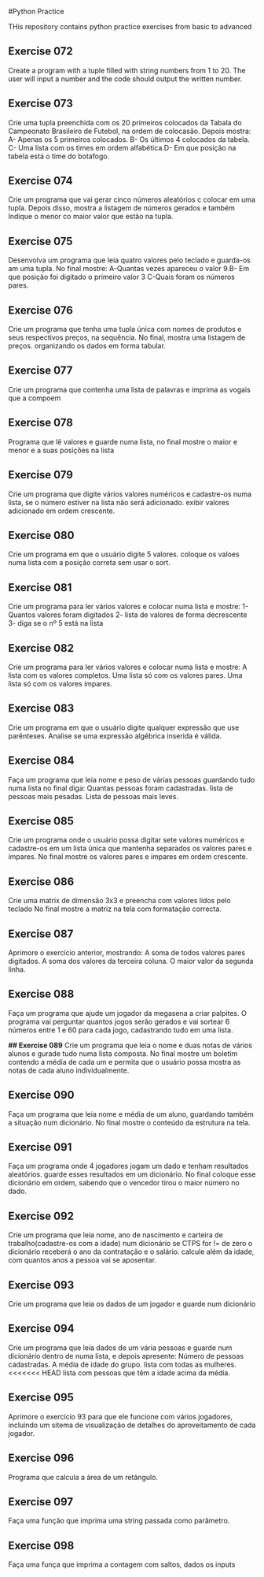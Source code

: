 #Python Practice

THis repository contains python practice exercises from basic to advanced

## **Exercise 072**
Create a program with a tuple filled with string numbers from 1 to 20.
The user will input a number and the code should output the written number.

## **Exercise 073**
Crie uma tupla preenchida com os 20 primeiros colocados da Tabala do Campeonato Brasileiro de Futebol, na ordem de colocasão. Depois mostra: A- Apenas os 5 primeiros colocados. B- Os últimos 4
colocados da tabela. C- Uma lista com os times em ordem alfabética.D- Em que posição na tabela está o time do botafogo.

## **Exercise 074**
Crie um programa que vai gerar cinco números aleatórios c colocar em uma tupla.
Depois disso, mostra a listagem de números gerados e também Indique o menor co maior valor que estão na tupla.

## **Exercise 075**
Desenvolva um programa que leia quatro valores pelo teclado e guarda-os am uma tupla. No final mostre: A-Quantas vezes apareceu o valor 9.B- Em que posição foi digitado o primeiro valor 3 C-Quais foram os números pares.

## **Exercise 076**
Crie um programa que tenha uma tupla única com nomes de produtos e seus respectivos preços, na sequência. No final, mostra uma listagem de preços. organizando os dados em forma tabular.

## **Exercise 077**
Crie um programa que contenha uma lista de palavras e imprima as vogais que a compoem

## **Exercise 078**
Programa que lê valores e guarde numa lista, no final mostre o maior e menor e a suas posições na lista

## **Exercise 079**
Crie um programa que digite vários valores numéricos e cadastre-os numa lista, se o número estiver na lista não será adicionado. exibir valores adicionado em ordem crescente.

## **Exercise 080**
Crie um programa em que o usuário digite 5 valores. coloque os valoes numa lista com a posição correta sem usar o sort.

## **Exercise 081**
Crie um programa para ler vários valores e colocar numa lista e mostre:
1- Quantos valores foram digitados
2- lista de valores de forma decrescente
3- diga se o nº 5 está na lista

## **Exercise 082**
Crie um programa para ler vários valores e colocar numa lista e mostre:
A lista com os valores completos.
Uma lista só com os valores pares.
Uma lista só com os valores ímpares.

## **Exercise 083**
Crie um programa em que o usuário digite qualquer expressão que use parênteses.
Analise se uma expressão algébrica inserida é válida.

## **Exercise 084**
Faça um programa que leia nome e peso de várias pessoas guardando tudo numa lista no final diga: Quantas pessoas foram cadastradas.
lista de pessoas mais pesadas.
Lista de pessoas mais leves.

## **Exercise 085**
Crie um programa onde o usuário possa digitar sete valores numéricos e cadastre-os em um lista única que mantenha separados os valores pares e ímpares. No final mostre os valores pares e ímpares em ordem crescente.

## **Exercise 086**
Crie uma matrix de dimensão 3x3 e preencha com valores lidos pelo teclado
No final mostre a matriz na tela com formatação correcta.

## **Exercise 087**
Aprimore o exercício anterior, mostrando:
A soma de todos valores pares digitados.
A soma dos valores da terceira coluna.
O maior valor da segunda linha.

## **Exercise 088**
Faça um programa que ajude um jogador da megasena a criar palpites. O programa vai perguntar quantos jogos serão gerados e vai sortear 6 números entre 1 e 60 para cada jogo, cadastrando tudo em uma lista.

**## Exercise 089**
Crie um programa que leia o nome e duas notas de vários alunos e gurade tudo numa lista composta. No final mostre um boletim contendo a média de cada um e permita que o usuário possa mostra as notas de cada aluno individualmente.

## **Exercise 090**
Faça um programa que leia nome e média de um aluno, guardando também a situação num dicionário.
No final mostre o conteúdo da estrutura na tela.

## **Exercise 091**
Faça um programa onde 4 jogadores jogam um dado e tenham resultados aleatórios. guarde esses resultados em um dicionário. No final coloque esse dicionário em ordem, sabendo que o vencedor tirou o maior número no dado.

## **Exercise 092**
Crie um programa que leia nome, ano de nascimento e carteira de trabalho(cadastre-os com a idade) num dicionário se CTPS for != de zero o dicionário receberá o ano da contratação e o salário. calcule além da idade, com quantos anos a pessoa vai se aposentar.

## **Exercise 093**
Crie um programa que leia os dados de um jogador e guarde num dicionário

## **Exercise 094**
Crie um programa que leia dados de um vária pessoas e guarde num dicionário dentro de numa lista, e depois apresente:
Número de pessoas cadastradas.
A média de idade do grupo.
lista com todas as mulheres.
<<<<<<< HEAD
lista com pessoas que têm a idade acima da média.

## **Exercise 095**
Aprimore o exercício 93 para que ele funcione com vários jogadores, incluindo um sitema de visualização
de detalhes do aproveitamento de cada jogador.

## **Exercise 096**
Programa que calcula a área de um retângulo.

## **Exercise 097**
Faça uma função que imprima uma string passada como parâmetro.

## **Exercise 098**
Faça uma funça que imprima a contagem com saltos, dados os inputs